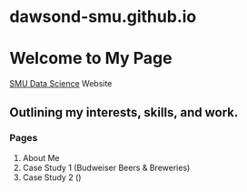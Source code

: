 # dawsond-smu.github.io      
# Welcome to My Page   
[SMU Data Science](https://cpb-us-w2.wpmucdn.com/blog.smu.edu/dist/9/226/files/2020/01/Data-Science-@-SMU.png)
Website
## Outlining my interests, skills, and work.   
### Pages
1. About Me
2. Case Study 1 (Budweiser Beers & Breweries)
3. Case Study 2 ()
